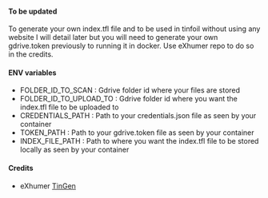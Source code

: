 #### To be updated
To generate your own index.tfl file and to be used in tinfoil without using any website
I will detail later but you will need to generate your own gdrive.token previously to running it in docker. Use eXhumer repo to do so in the credits.


#### ENV variables
+  FOLDER_ID_TO_SCAN : Gdrive folder id where your files are stored
+  FOLDER_ID_TO_UPLOAD_TO : Gdrive folder id where you want the index.tfl file to be uploaded to
+  CREDENTIALS_PATH : Path to your credentials.json file as seen by your container
+  TOKEN_PATH : Path to your gdrive.token file as seen by your container
+  INDEX_FILE_PATH : Path to where you want the index.tfl file to be stored locally as seen by your container


#### Credits
+  eXhumer [TinGen](https://github.com/eXhumer/TinGen)
